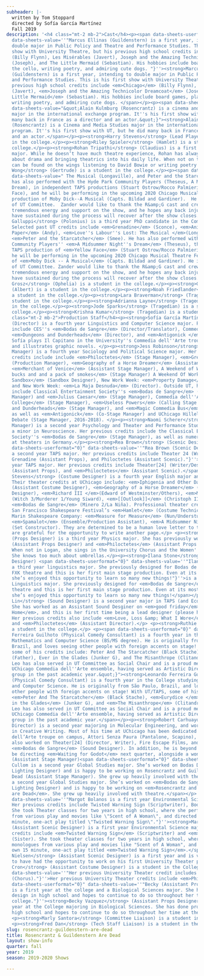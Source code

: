 ```yaml
---
subheader: |-
  written by Tom Stoppard
  directed by Sofía García Martínez
  Fall 2019
description: '<h4 class="mt-2 mb-2">Cast</h4><p><span data-sheets-userformat="0}"
  data-sheets-value=''"Marcus Ellinas (Guildenstern) is a first year, intending to
  double major in Public Policy and Theatre and Performance Studies. This is his first
  show with University Theatre, but his previous high school credits include Chicago
  (Billy Flynn), Les Misérables (Javert), Joseph and the Amazing Technicolor Dreamcoat
  (Joseph), and The Little Mermaid (Sebastian). His hobbies include board games, playing
  the cello, writing poetry, and admiring cute dogs. "}''><strong>Marcus Ellinas</strong>
  (Guildenstern) is a first year, intending to double major in Public Policy and Theatre
  and Performance Studies. This is his first show with University Theatre, but his
  previous high school credits include <em>Chicago</em> (Billy Flynn), <em>Les Misérables</em>
  (Javert), <em>Joseph and the Amazing Technicolor Dreamcoat</em> (Joseph), and <em>The
  Little Mermaid</em> (Sebastian). His hobbies include board games, playing the cello,
  writing poetry, and admiring cute dogs. </span></p><p><span data-sheets-userformat="0}"
  data-sheets-value="&quot;Alain Kulmburg (Rosencrantz) is a cinema and media studies
  major in the international exchange program. It''s his first show with UT, But did
  many back in France as a director and an actor.&quot;}"><strong>Alain Kulmburg</strong>
  (Rosencrantz) is a Cinema and Media Studies major in the international exchange
  program. It''s his first show with UT, but he did many back in France as a director
  and an actor.</span></p><p><strong>Harry Stevens</strong> (Lead Player) is a student
  in the college.</p><p><strong>Riley Spieler</strong> (Hamlet) is a student in the
  college.</p><p><strong>Rohan Tripathi</strong> (Claudius) is a first year Economics
  major. While he doesn’t have much theatre experience, Rohan has always been passionate
  about drama and bringing theatrics into his daily life. When not on the stage, Rohan
  can be found on the wings listening to David Bowie or writing poetry!</p><p><strong>Jenna
  Wong</strong> (Gertrude) is a student in the college.</p><p><span data-sheets-userformat="0}"
  data-sheets-value=" The Musical (Longaville), and Peter and the Starcatcher (Smee).  He
  has also performed with the Hyde Park Community Players (Theseus, A Midsummer Night''s
  Dream), in independent TAPS productions (Stuart Ostrow/Rocco Palmieri/Others, Yellow
  Face), and he will be performing in the upcoming 2020 Chicago Musical Theatre Festival
  production of Moby Dick--A Musical (Capts. Bildad and Gardiner).  He is also a member
  of UT Committee.  Zander would like to thank the R&amp;G cast and crew for their
  tremendous energy and support on the show, and he hopes any back injuries he may
  have sustained during the process will recover after the show closes.&quot;}"><strong>Zander
  Galluppi</strong> (Polonius) is a third year PhD candidate in the Committee on Immunology.
  Selected past UT credits include <em>Grenadine</em> (Sconce), <em>Animals Out of
  Paper</em> (Andy), <em>Love''s Labour''s Lost: The Musical </em>(Longaville), and
  <em>Peter and the Starcatcher</em> (Smee). He has also performed with the Hyde Park
  Community Players'' <em>A Midsummer Night''s Dream</em> (Theseus), the independent
  TAPS production of <em>Yellow Face</em> (Stuart Ostrow/Rocco Palmieri/Others), and
  he will be performing in the upcoming 2020 Chicago Musical Theatre Festival production
  of <em>Moby Dick -- A Musical</em> (Capts. Bildad and Gardiner). He is also a member
  of UT Committee. Zander would like to thank the R&amp;G cast and crew for their
  tremendous energy and support on the show, and he hopes any back injuries he may
  have sustained during the process will recover after the show closes.</span></p><p><strong>Eden
  Grosz</strong> (Ophelia) is a student in the college.</p><p><strong>Gowri Rao</strong>
  (Albert) is a student in the college.</p><p><strong>Noah Friedlander</strong> (Tragedian) is
  a student in the college.</p><p><strong>Lara Braverman</strong> (Tragedian) is a
  student in the college.</p><p><strong>Adrianna Layne</strong> (Tragedian) is a student
  in the college.</p><p><strong>Jode Sparks</strong> (Tragedian) is a student in the
  college.</p><p><strong>Krishna Kumar</strong> (Tragedian) is a student in the college.</p><h4
  class="mt-2 mb-2">Production Staff</h4><p><strong>Sofía García Martínez</strong>
  (Director) is a fourth year Linguistics and Computer Science major. Previous credits
  include CES''s <em>Bodas de Sangre</em> (Director/Translator), Commedia dell''Arte''s
  <em>Dungeons and Dunderheads</em> (Director), and <em>Antigonick </em>(Nick). Additionally,
  Sofía plays Il Capitano in the University''s Commedia dell''Arte troupe and writes
  and illustrates graphic novels. </p><p><strong>Jess Robinson</strong> (Production
  Manager) is a fourth year Sociology and Political Science major. Her previous UT
  credits include include <em>Philoctetes</em> (Stage Manager), <em>Grenadine</em>
  (Production Manager), <em>Geography of a Horse Dreamer</em> (Assistant Stage Manager),
  <em>Merchant of Venice</em> (Assistant Stage Manager), A Weekend of Workshops: <em>500
  bucks and and a pack of smokes</em> (Stage Manager) A Weekend Of Workshops: <em>The
  Sandbox</em> (Sandbox Designer), New Work Week: <em>Property Damage</em> (Director),
  and New Work Week: <em>La Maja Desnuda</em> (Director). Outside UT, her credits
  include Classical Entertainment Society''s <em>Bodas de Sangre</em> (Production
  Manager) and <em>Julius Caesar</em> (Stage Manager), Commedia dell''Arte''s <em>Clown
  College</em> (Stage Manager), <em>Useless Powers</em> (Calling Stage Manager), <em>Dungeons
  and Dunderheads</em> (Stage Manager), and <em>Magic Commedia Bus</em> (Stage Manager),
  as well as <em>Antigonick</em> (Co-Stage Manager) and UChicago Hillel''s Latke-Hamantash
  Debate (Stage Manager, 2016-2018). </p><p><strong>Naomi Scherer</strong> (Stage
  Manager) is a second year Psychology and Theater and Performance Studies major with
  a minor in Neuroscience. Her previous credits include the Classical Entertainment
  Society''s <em>Bodas de Sangre</em> (Stage Manager), as well as numerous productions
  at theaters in Germany.</p><p><strong>Rea Brown</strong> (Scenic Designer) <span
  data-sheets-userformat="0}" data-sheets-value=''"Rea Brown (Scenic Designer) is
  a second year TAPS major. Her previous credits include Theater 24 (Writer, Designer),
  Grenadine (Assistant Props), and Philoctetes (Assistant Scenic)."}''>is a second
  year TAPS major. Her previous credits include Theater[24] (Writer/Designer), <em>Grenadine</em>
  (Assistant Props), and <em>Philoctetes</em> (Assistant Scenic).</span></p><p><strong>Emily
  Stevens</strong> (Costume Designer) is a fourth year English major and TAPS minor.
  Their theater credits at UChicago include: <em>Iphigenia and Other Daughters</em>
  (Assistant Costume Designer), <em>Geography of a Horse Dreamer</em> (Assistant Props
  Designer), <em>Richard III </em>(Edward of Westminster/Others), <em>Macbeth</em>
  (Witch 3/Murderer 1/Young Siward), <em>[[Outlook]]</em> (Christoph III/Others) and
  <em>Bodas de Sangre</em> (Minero 2/La Niña). Professional theater credits include:
  San Francisco Shakespeare Festival’s <em>Hamlet</em> (Costume Technician/Wardrobe);
  Marin Shakespeare Company: <em>Measure for Measure</em> (Nun/Understudy Angelo),
  <em>Spamalot</em> (Ensemble/Production Assistant), <em>A Midsummer Night’s Dream</em>
  (Set Constructor). They are determined to be a human love letter to theater and
  are grateful for the opportunity to write another page.</p> <p><strong>Aware Deshmukh</strong>
  (Props Designer) is a third year Physics major. She has previously worked on <em>Machinal</em>
  (Assistant Props Designer) and <em>Philoctetes</em> (Assistant Props Designer).
  When not in Logan, she sings in the University Chorus and the Women''s Ensemble.
  She knows too much about umbrellas.</p><p><strong>Ilana Stone</strong> (Lighting
  Designer) <span data-sheets-userformat="0}" data-sheets-value=''"Ilana Stone is
  a third year linguistics major. She previously designed for Bodas de Sangre in the
  FXK theatre and this is her first main stage production. Even at its most difficult
  she’s enjoyed this opportunity to learn so many new things!"}''>is a third year
  Linguistics major. She previously designed for <em>Bodas de Sangre</em> in the FXK
  theatre and this is her first main stage production. Even at its most difficult
  she’s enjoyed this opportunity to learn so many new things!</span></p> <p><strong>Ling
  Lin</strong> (Sound Designer) is a second year major in TAPS (and Econ, unfortunately).
  She has worked as an Assistant Sound Desginer on <em>good friday</em> and <em>Fun
  Home</em>, and this is her first time being a lead designer (please have mercy).
  Her previous credits also include <em>Love, Loss &amp; What I Wore</em> (Actor)
  and <em>Philoctetes</em> (Assistant Director).</p> <p><strong>Ruthie Dworin</strong> (Dramaturg) is
  a student in the college.</p> <p><span data-sheets-userformat="0}" data-sheets-value="&quot;Leonardo
  Ferreira Guilhoto (Physical Comedy Consultant) is a fourth year in the College studying
  Mathematics and Computer Science (BS/MS degree). He is originally from São Paulo,
  Brazil, and loves seeing other people with foreign accents on stage! With UT/TAPS,
  some of his credits include: Peter And The Starcatcher (Black Stache), Eurydice
  (Father), Ever in the Glades (Junker G), and The Misanthrope (Clitandre/Du Bois).
  Leo has also served in UT Committee as Social Chair and is a proud member of the
  UChicago Commedia dell''Arte ensemble, having served as Artistic Director of the
  group in the past academic year.&quot;}"><strong>Leonardo Ferreira Guilhoto</strong>
  (Physical Comedy Consultant) is a fourth year in the College studying Mathematics
  and Computer Science. He is originally from São Paulo, Brazil, and loves seeing
  other people with foreign accents on stage! With UT/TAPS, some of his credits include:
  <em>Peter And The Starcatcher</em> (Black Stache), <em>Eurydice </em>(Father), <em>Ever
  in the Glades</em> (Junker G), and <em>The Misanthrope</em> (Clitandre/Du Bois).
  Leo has also served in UT Committee as Social Chair and is a proud member of the
  UChicago Commedia dell''Arte ensemble, having served as Artistic Director of the
  group in the past academic year.</span></p><p><strong>Robert Carhuayo</strong> (Assistant
  Director) is a second year majoring in Molecular Engineering, and working on a minor
  in Creative Writing. Most of his time at UChicago has been dedicated to the Commedia
  dell’Arte troupe on campus, Attori Senza Paura (Pantalone, Scapino), but he has
  also worked on Theater[24] (Director, Writer), Fire Escape Films, and the CES show
  <em>Bodas de Sangre</em> (Sound Designer). In addition, he is beyond excited to
  be directing <em>Waiting for Godot</em> next quarter, alongside a wonderful team.</p><p><strong>Adi Cullom</strong>
  (Assistant Stage Manager)<span data-sheets-userformat="0}" data-sheets-value=''"Adi
  Cullom is a second year Global Studies major. She’s worked on Bodas De Sangre (Assistant
  Lighting Designer) and is happy to be working on Rosencrantz and Guildenstern are
  Dead (Assistant Stage Manager). She grew up heavily involved with theatre. "}''> is
  a second year Global Studies major. She’s worked on <em>Bodas de Sangre</em> (Assistant
  Lighting Designer) and is happy to be working on <em>Rosencrantz and Guildenstern
  are Dead</em>. She grew up heavily involved with theatre.</span></p> <p><span data-sheets-userformat="0}"
  data-sheets-value=''"Margot Bolanos is a first year Environmental Science major.
  Her previous credits include Twisted Warning Sign (Scriptwriter), Booby Trap (Sister).
  She took Theater classes for two years in high school, where she performed monologues
  from various play and movies like \"Scent of A Woman\", and directed her own 15
  minute, one-act play titled \"Twisted Warning Sign\"."}''><strong>Margot Bolanos</strong>
  (Assistant Scenic Designer) is a first year Environmental Science major. Her previous
  credits include <em>Twisted Warning Sign</em> (Scriptwriter) and <em>Booby Trap</em>
  (Sister). She took theater classes for two years in high school, where she performed
  monologues from various play and movies like "Scent of A Woman", and directed her
  own 15 minute, one-act play titled <em>Twisted Warning Sign</em>.</span></p><p><strong>Thomas
  Nielsen</strong> (Assistant Scenic Designer) is a first year and is very excited
  to have had the opportunity to work on his first University Theater production.</p><p><strong>Elizabeth
  Cron</strong> (Assistant Costume Designer) is a student in the College. <span data-sheets-userformat="0}"
  data-sheets-value=''"Her previous University Theater credit includes Philoctetes
  (Chorus)."}''>Her previous University Theater credits include <em>Philoctetes</em> (Chorus).</span></p><p><span
  data-sheets-userformat="0}" data-sheets-value=''"Becky (Assistant Props Designer)
  is a first year at the college and a Biological Sciences major. She has done props
  design in high school and hopes to continue to do so throughout her time at the
  college."}''><strong>Becky Vazquez</strong> (Assistant Props Designer) is a first
  year at the College majoring in Biological Sciences. She has done props design in
  high school and hopes to continue to do so throughout her time at the college.</span></p>
  <p><strong>Marly Santora</strong> (Committee Liaison) is a student in the college.</p>
  <p><strong>Fred Dan</strong> (Tech Staff Liaison) is a student in the college.</p>'
slug: rosencrantz-guildenstern-are-dead
title: Rosencrantz & Guildenstern Are Dead
layout: show-info
quarter: fall
year: 2019
season: 2019-2020 Shows

---
```


